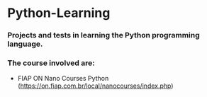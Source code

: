# Python-Learning
### Projects and tests in learning the Python programming language.
### The course involved are:
* FIAP ON Nano Courses Python (https://on.fiap.com.br/local/nanocourses/index.php)
